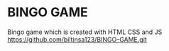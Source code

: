 # BINGO GAME

Bingo game which is created with HTML CSS and JS https://github.com/biltinsa123/BINGO-GAME.git

